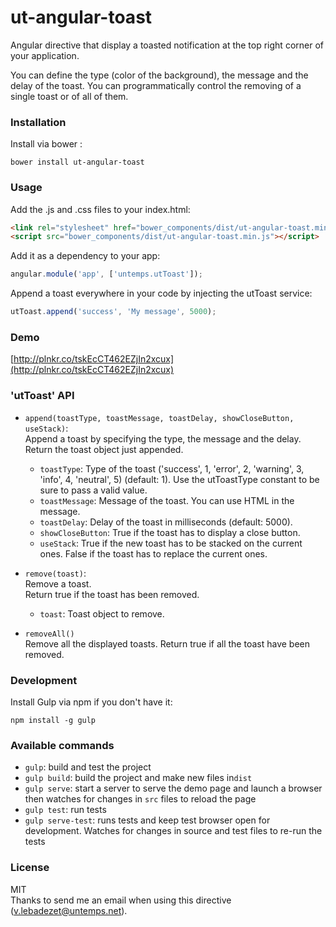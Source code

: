 # ut-angular-toast

Angular directive that display a toasted notification at the top right corner of your application.

You can define the type (color of the background), the message and the delay of the toast.
You can programmatically control the removing of a single toast or of all of them.

### Installation

Install via bower :

```shell
bower install ut-angular-toast
```

### Usage

Add the .js and .css files to your index.html:

```html
<link rel="stylesheet" href="bower_components/dist/ut-angular-toast.min.css">
<script src="bower_components/dist/ut-angular-toast.min.js"></script>
```

Add it as a dependency to your app:

```javascript
angular.module('app', ['untemps.utToast']);
```

Append a toast everywhere in your code by injecting the utToast service:

```javascript
utToast.append('success', 'My message', 5000);
```

### Demo

[http://plnkr.co/tskEcCT462EZjIn2xcux](http://plnkr.co/tskEcCT462EZjIn2xcux)

### 'utToast' API

* `append(toastType, toastMessage, toastDelay, showCloseButton, useStack)`:  
Append a toast by specifying the type, the message and the delay.  
Return the toast object just appended.
    * `toastType`: Type of the toast ('success', 1, 'error', 2, 'warning', 3, 'info', 4, 'neutral', 5) (default: 1). Use the utToastType constant to be sure to pass a valid value.
    * `toastMessage`: Message of the toast. You can use HTML in the message.
    * `toastDelay`: Delay of the toast in milliseconds (default: 5000).
    * `showCloseButton`: True if the toast has to display a close button.
    * `useStack`: True if the new toast has to be stacked on the current ones. False if the toast has to replace the current ones.


* `remove(toast)`:  
Remove a toast.  
Return true if the toast has been removed.
    * `toast`: Toast object to remove.


* `removeAll()`  
Remove all the displayed toasts.
Return true if all the toast have been removed.

### Development

Install Gulp via npm if you don't have it:

```shell
npm install -g gulp
```

### Available commands

* `gulp`: build and test the project
* `gulp build`: build the project and make new files in`dist`
* `gulp serve`: start a server to serve the demo page and launch a browser then watches for changes in `src` files to reload the page
* `gulp test`: run tests
* `gulp serve-test`: runs tests and keep test browser open for development. Watches for changes in source and test files to re-run the tests

### License
MIT  
Thanks to send me an email when using this directive (v.lebadezet@untemps.net).